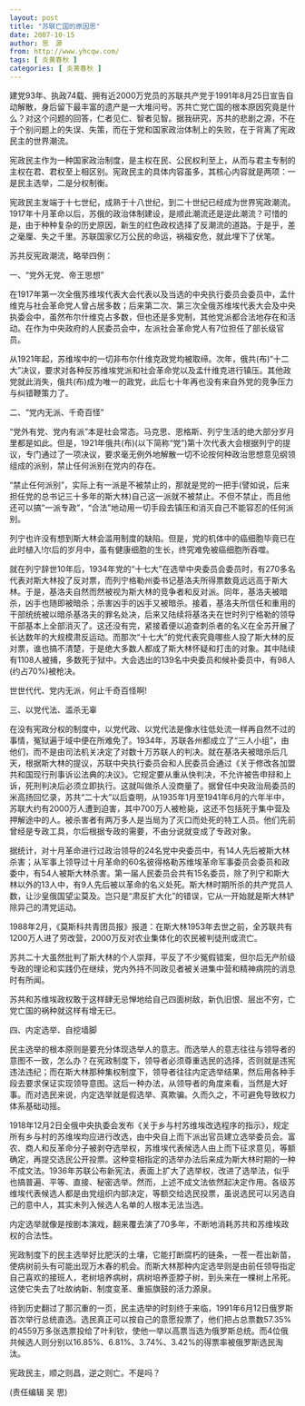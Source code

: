 ```yaml
---
layout: post
title: "苏联亡国的原因思"
date: 2007-10-15
author: 思　源
from: http://www.yhcqw.com/
tags: [ 炎黄春秋 ]
categories: [ 炎黄春秋 ]
---
```





建党93年、执政74载、拥有近2000万党员的苏联共产党于1991年8月25日宣告自动解散，身后留下最丰富的遗产是一大堆问号。苏共亡党亡国的根本原因究竟是什么？对这个问题的回答，仁者见仁、智者见智。据我研究，苏共的悲剧之源，不在于个别问题上的失误、失策，而在于党和国家政治体制上的失败，在于背离了宪政民主的世界潮流。


宪政民主作为一种国家政治制度，是主权在民、公民权利至上，从而与君主专制的主权在君、君权至上相区别。宪政民主的具体内容虽多，其核心内容就是两项：一是民主选举，二是分权制衡。


宪政民主发端于十七世纪，成熟于十八世纪，到二十世纪已经成为世界宪政潮流。1917年十月革命以后，苏俄的政治体制建设，是顺此潮流还是逆此潮流？可惜的是，由于种种复杂的历史原因，新生的红色政权选择了反潮流的道路。于是乎，差之毫厘、失之千里。苏联国家亿万公民的命运，祸福安危，就此埋下了伏笔。

苏共反宪政潮流，略举四例：

一、“党外无党、帝王思想”


在1917年第一次全俄苏维埃代表大会代表以及当选的中央执行委员会委员中，孟什维克与社会革命党人曾占居多数；后来第二次、第三次全俄苏维埃代表大会及中央执委会中，虽然布尔什维克占多数，但也还是多党制，其他党派都合法地存在和活动。在作为中央政府的人民委员会中，左派社会革命党人有7位担任了部长级官员。


从1921年起，苏维埃中的一切非布尔什维克政党均被取缔。次年，俄共(布)“十二大”决议，要求对各种反苏维埃党派和社会革命党以及孟什维克进行镇压。其他政党就此消失，俄共(布)成为唯一的政党，此后七十年再也没有来自外党的竞争压力与纠错鞭策力了。

二、“党内无派、千奇百怪”


“党外有党、党内有派”本是社会常态。马克思、恩格斯、列宁生活的绝大部分岁月里都是如此。但是，1921年俄共(布)(以下简称“党”)第十次代表大会根据列宁的提议，专门通过了一项决议，要求毫无例外地解散一切不论按何种政治思想意见纲领组成的派别，禁止任何派别在党内的存在。


“禁止任何派别”，实际上有一派是不被禁止的，那就是党的一把手(譬如说，后来担任党的总书记三十多年的斯大林)自己这一派就不被禁止。不但不禁止，而且他还可以搞“一派专政”，“合法”地动用一切手段去镇压和消灭自己不能容忍的任何派别。

列宁也许没有想到斯大林会滥用制度的缺陷。但是，党的机体中的癌细胞毕竟已在此时植入!尔后的岁月中，虽有健康细胞的生长，终究难免被癌细胞所吞噬。


就在列宁辞世10年后，1934年党的“十七大”在选举中央委员会委员时，有270多名代表对斯大林投了反对票，而列宁格勒州委书记基洛夫所得票数竟远远高于斯大林。于是，基洛夫自然而然被视为斯大林的竞争者和反对派。同年，基洛夫被暗杀，凶手也随即被暗杀；杀害凶手的凶手又被暗杀。接着，基洛夫所信任和重用的干部统统被以暗杀基洛夫的罪名处决，后来又陆续将基洛夫在世时列宁格勒的领导干部基本上全部消灭了。这还没有完，紧接着便以追查刺杀者的名义在全苏开展了长达数年的大规模肃反运动。而那次“十七大”的党代表究竟哪些人投了斯大林的反对票，谁也搞不清楚，于是绝大多数人都成了斯大林怀疑和打击的对象。其中陆续有1108人被捕，多数死于狱中。大会选出的139名中央委员和候补委员中，有98人(约占70%)被枪决。

世世代代、党内无派，何止千奇百怪啊!

三、以党代法、滥杀无辜


在没有宪政分权的制度中，以党代政、以党代法是像水往低处流一样再自然不过的事情，冤狱遍于域中便在所难免了。1934年，苏联各州都成立了“三人小组”，由他们，而不是由司法机关决定了对数十万苏联人的判决。就在基洛夫被暗杀后几天，根据斯大林的提议，苏联中央执行委员会和人民委员会通过《关于修改各加盟共和国现行刑事诉讼法典的决议》。它规定要从重从快判决，不允许被告申辩和上诉，死刑判决后必须立即执行。这就叫做杀人没商量了。据曾任中央政治局委员的米高扬回忆录，苏共“二十大”以后查明，从1935年1月至1941年6月的六年半中，苏联大约有2000万人遭到迫害，其中700万人被枪毙，这还不包括死于集中营及押解途中的人。被杀害者有两万多人是当局为了灭口而处死的特工人员。他们先前曾经是专政工具，尔后根据专政的需要，不由分说就变成了专政对象。


据统计，对十月革命进行过政治领导的24名党中央委员中，有14人先后被斯大林杀害；从军事上领导过十月革命的60名彼得格勒苏维埃革命军事委员会委员和政委中，有54人被斯大林杀害。第一届人民委员会共有15名委员，除了列宁和斯大林以外的13人中，有9人先后被以革命的名义处死。斯大林时期所杀的共产党员人数，让沙皇俄国望尘莫及。岂只是“肃反扩大化”的错误，它从一开始就是斯大林铲除异己的清党运动。

1988年2月，《莫斯科共青团员报》报道：在斯大林1953年去世之前，全苏联共有1200万人进了劳改营，2000万反对农业集体化的农民被判徒刑或流亡。

苏共二十大虽然批判了斯大林的个人崇拜，平反了不少冤假错案，但尔后无产阶级专政的理论和实践仍在继续，党内外持不同政见者被关进集中营和精神病院的消息时有所闻。

苏共和苏维埃政权敢于这样肆无忌惮地给自己四面树敌，新仇旧恨、层出不穷，亡党亡国的祸种就这样有增无已。

四、内定选举、自挖墙脚


民主选举的根本原则是要充分体现选举人的意志。而选举人的意志往往与领导者的意图不一致，怎么办？在宪政制度下，领导者必须尊重选民的选择，否则就是违宪违法违纪；而在斯大林那种集权制度下，领导者往往内定选举结果，然后用各种手段去要求保证实现领导意图。这后一种办法，从领导者的角度来看，当然是大好事。而对选民来说，内定选举就是假选举、真欺骗。久而久之，不可避免导致权力体系基础动摇。


1918年12月2日全俄中央执委会发布《关于乡与村苏维埃改选程序的指示》，规定所有乡与村的苏维埃均应进行改选，由中央自上而下派出官员建立选举委员会。富农、商人和反革命分子被剥夺选举权，苏维埃代表候选人由上而下征求意见，等额确定，再提交选民公开投票。这种变相指定的选举办法后来成为斯大林时期的一种不成文法。1936年苏联公布新宪法，表面上扩大了选举权，改进了选举法，似乎也搞普遍、平等、直接、秘密选举。然而，上述不成文法依然起决定作用。各级苏维埃代表候选人都是由党组织内部决定，等额交给选民投票，虽说选民可以另选自己的意中人，其实未列入候选人名单的人根本无法当选。

内定选举就像是按剧本演戏，翻来覆去演了70多年，不断地消耗苏共和苏维埃政权的合法性。


宪政制度下的民主选举好比肥沃的土壤，它能打断腐朽的链条，一茬一茬出新苗，使病树前头有可能出现万木春的机会。而斯大林那种内定选举则是由前任领导指定自己喜欢的接班人，老树培养病树，病树培养歪脖子树，到头来在一棵树上吊死。这使它失去了吐故纳新、制度变革、重振旗鼓的活力源泉。


待到历史翻过了那沉重的一页，民主选举的时刻终于来临，1991年6月12日俄罗斯首次举行总统直选。选民真正可以按自己的意愿投票了，他们把占总票数57.35%的4559万多张选票投给了叶利钦，使他一举以高票当选为俄罗斯总统。而4位俄共候选人则分别以16.85%、6.81%、3.74%、3.42%的得票率被俄罗斯选民淘汰。

宪政民主，顺之则昌，逆之则亡。不是吗？

(责任编辑 吴 思)


